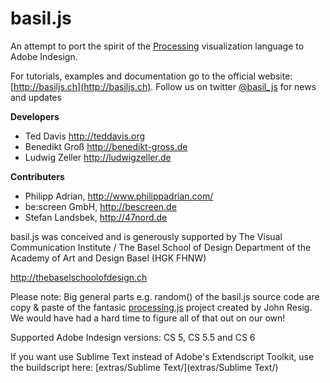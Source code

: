 basil.js
========

An attempt to port the spirit of the [Processing](http://processing.org/) visualization language to Adobe Indesign.

For tutorials, examples and documentation go to the official website: [http://basiljs.ch](http://basiljs.ch). Follow us on twitter [@basil_js](https://twitter.com/basil_js) for news and updates

**Developers**
- Ted Davis http://teddavis.org
- Benedikt Groß http://benedikt-gross.de
- Ludwig Zeller http://ludwigzeller.de

**Contributers**
- Philipp Adrian, http://www.philippadrian.com/
- be:screen GmbH, http://bescreen.de
- Stefan Landsbek, http://47nord.de

basil.js was conceived and is generously supported by
The Visual Communication Institute / The Basel School of Design
Department of the Academy of Art and Design Basel (HGK FHNW)

http://thebaselschoolofdesign.ch

Please note: Big general parts e.g. random() of the basil.js source code are copy & paste
of the fantasic [processing.js](http://processingjs.org) project created by John Resig. We would have had a hard time
to figure all of that out on our own!

Supported Adobe Indesign versions: CS 5, CS 5.5 and CS 6

If you want use Sublime Text instead of Adobe's Extendscript Toolkit, use the buildscript here: [extras/Sublime Text/](extras/Sublime Text/)